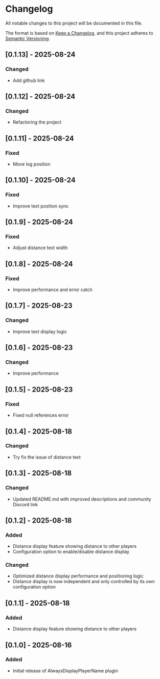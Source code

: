 # Changelog

All notable changes to this project will be documented in this file.

The format is based on [Keep a Changelog](https://keepachangelog.com/en/1.1.0/),
and this project adheres to [Semantic Versioning](https://semver.org/spec/v2.0.0.html).

## [0.1.13] - 2025-08-24

### Changed
- Add github link

## [0.1.12] - 2025-08-24

### Changed
- Refactoring the project

## [0.1.11] - 2025-08-24

### Fixed
- Move log position

## [0.1.10] - 2025-08-24

### Fixed
- Improve text position sync

## [0.1.9] - 2025-08-24

### Fixed
- Adjust distance text width

## [0.1.8] - 2025-08-24

### Fixed
- Improve performance and error catch

## [0.1.7] - 2025-08-23

### Changed
- Improve text display logic

## [0.1.6] - 2025-08-23

### Changed
- Improve performance

## [0.1.5] - 2025-08-23

### Fixed
- Fixed null references error

## [0.1.4] - 2025-08-18

### Changed
- Try fix the issue of distance text

## [0.1.3] - 2025-08-18

### Changed
- Updated README.md with improved descriptions and community Discord link

## [0.1.2] - 2025-08-18

### Added
- Distance display feature showing distance to other players
- Configuration option to enable/disable distance display

### Changed
- Optimized distance display performance and positioning logic
- Distance display is now independent and only controlled by its own configuration option

## [0.1.1] - 2025-08-18

### Added
- Distance display feature showing distance to other players

## [0.1.0] - 2025-08-16

### Added
- Initial release of AlwaysDisplayPlayerName plugin

